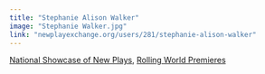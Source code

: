 ```yaml
---
title: "Stephanie Alison Walker"
image: "Stephanie Walker.jpg"
link: "newplayexchange.org/users/281/stephanie-alison-walker"
---
```


[National Showcase of New Plays](/programs/national-showcase-of-new-plays), [Rolling World Premieres](/programs/rolling-world-premieres)
